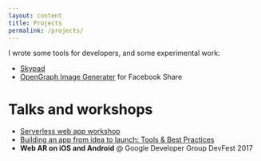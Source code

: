 ```yaml
---
layout: content
title: Projects
permalink: /projects/
---
```


I wrote some tools for developers, and some experimental work:
- [Skypad](https://github.com/skygear-demo/skypad)
- [OpenGraph Image Generater](https://david90.github.io/OGImageMaker/) for Facebook Share

# Talks and workshops
- [Serverless web app workshop](https://hkoscon.org/2017/topics/building-web-app-with-open-source-serverless-technology/)
- [Building an app from idea to launch: Tools & Best Practices](https://www.meetup.com/Garage-Academy/events/234288978/)
- **Web AR on iOS and Android** @ Google Developer Group DevFest 2017

[comment]: # (XD)


